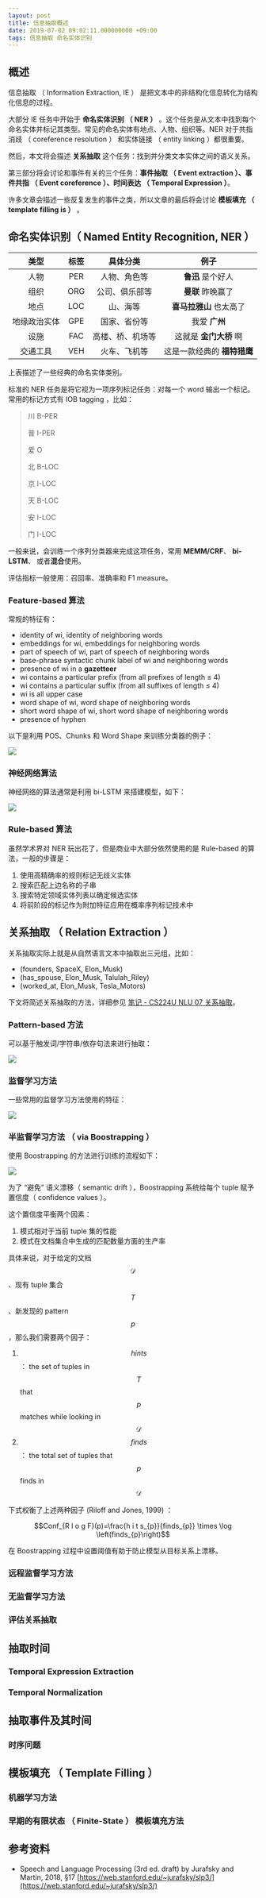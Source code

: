 ```yaml
---
layout: post
title: 信息抽取概述
date: 2019-07-02 09:02:11.000000000 +09:00
tags: 信息抽取 命名实体识别 
---
```


## 概述

信息抽取 （ Information Extraction, IE ） 是把文本中的非结构化信息转化为结构化信息的过程。

大部分 IE 任务中开始于 **命名实体识别 （ NER ）** 。这个任务是从文本中找到每个命名实体并标记其类型。常见的命名实体有地点、人物、组织等。NER 对于共指消歧 （ coreference resolution ） 和实体链接 （ entity linking ）都很重要。

然后，本文将会描述 **关系抽取** 这个任务：找到并分类文本实体之间的语义关系。

第三部分将会讨论和事件有关的三个任务：**事件抽取 （ Event extraction ）、事件共指 （ Event coreference ）、时间表达 （ Temporal Expression ）**。

许多文章会描述一些反复发生的事件之类，所以文章的最后将会讨论 **模板填充 （ template filling is ）** 。

## 命名实体识别（ Named Entity Recognition, NER ）

| 类型        | 标签   |  具体分类  |  例子  |
| :-------:   | :-----:  | :----:  | :----:  |
| 人物     | PER |   人物、角色等     |  **鲁迅** 是个好人   |
| 组织     | ORG |   公司、俱乐部等     |  **曼联** 昨晚赢了   |
| 地点     | LOC |   山、海等     |  **喜马拉雅山** 也太高了   |
| 地缘政治实体     | GPE |   国家、省份等     |  我爱 **广州**    |
| 设施     | FAC |   高楼、桥、机场等     |  这就是 **金门大桥** 啊   |
| 交通工具     | VEH |   火车、飞机等     |  这是一款经典的 **福特猎鹰** |

上表描述了一些经典的命名实体类别。

标准的 NER 任务是将它视为一项序列标记任务：对每一个 word 输出一个标记。常用的标记方式有 IOB tagging ，比如：

> 川	B-PER 
> 
> 普	I-PER 
> 
> 爱	O 
> 
> 北	B-LOC 
> 
> 京	I-LOC 
> 
> 天	B-LOC 
> 
> 安	I-LOC 
> 
> 门	I-LOC

一般来说，会训练一个序列分类器来完成这项任务，常用 **MEMM/CRF**、 **bi-LSTM**、 或者**混合**使用。

评估指标一般使用：召回率、准确率和 F1 measure。

### Feature-based 算法

常规的特征有：

* identity of wi, identity of neighboring words 
* embeddings for wi, embeddings for neighboring words 
* part of speech of wi, part of speech of neighboring words 
* base-phrase syntactic chunk label of wi and neighboring words 
* presence of wi in a **gazetteer** 
* wi contains a particular prefix (from all prefixes of length ≤ 4) 
* wi contains a particular suffix (from all suffixes of length ≤ 4) 
* wi is all upper case 
* word shape of wi, word shape of neighboring words 
* short word shape of wi, short word shape of neighboring words 
* presence of hyphen

以下是利用 POS、Chunks 和 Word Shape 来训练分类器的例子：

![](https://github.com/CaoTouChan/ctc_imgs/raw/master/7M3mdCn6Zc9l6JQ7q9IH0.png)

### 神经网络算法

神经网络的算法通常是利用 bi-LSTM 来搭建模型，如下：

![](https://github.com/CaoTouChan/ctc_imgs/raw/master/AP4fX1feDavpMx6zoYyGQP1sy0e5s0r.png)

### Rule-based 算法

虽然学术界对 NER 玩出花了，但是商业中大部分依然使用的是 Rule-based 的算法，一般的步骤是：

1. 使用高精确率的规则标记无歧义实体
2. 搜索匹配上边名称的子串
3. 搜索特定领域实体列表以确定候选实体
4. 将前阶段的标记作为附加特征应用在概率序列标记技术中

## 关系抽取 （ Relation Extraction ）

关系抽取实际上就是从自然语言文本中抽取出三元组，比如：

* (founders, SpaceX, Elon_Musk)
* (has_spouse, Elon_Musk, Talulah_Riley)
* (worked_at, Elon_Musk, Tesla_Motors)

下文将简述关系抽取的方法，详细参见 [笔记 - CS224U NLU 07 关系抽取](http://caotouchan.tech/2019/07/cs224u-07-re/)。

### Pattern-based 方法

可以基于触发词/字符串/依存句法来进行抽取：

![](https://github.com/CaoTouChan/ctc_imgs/raw/master/2p6Re3lBGWpFso39WRJrciw3qvJtMBY.png)

### 监督学习方法

一些常用的监督学习方法使用的特征：

![](https://github.com/CaoTouChan/ctc_imgs/raw/master/WDgQpOzK4REWtVWKpBTiwI401kKHmnO.png)

### 半监督学习方法 （ via Boostrapping ）

使用 Boostrapping 的方法进行训练的流程如下：

![](https://github.com/CaoTouChan/ctc_imgs/raw/master/HQ6A8Qf2ORqHLuRNYEa09Fl4NNfb95S.png)

为了 “避免” 语义漂移（ semantic drift ），Boostrapping 系统给每个 tuple 赋予置信度（ confidence values ）。 

这个置信度平衡两个因素：

1. 模式相对于当前 tuple 集的性能
2. 模式在文档集合中生成的匹配数量方面的生产率

具体来说，对于给定的文档 $$\mathscr{D}$$、现有 tuple 集合 $$T$$、新发现的 pattern $$p$$，那么我们需要两个因子：

1. $$hints$$ ： the set of tuples in $$T$$ that $$p$$ matches while looking in $$\mathscr{D}$$
2. $$finds$$ ： the total set of tuples that $$p$$ finds in $$\mathscr{D}$$

下式权衡了上述两种因子 (Riloff and Jones, 1999) ：

$$Conf_{R l o g F}(p)=\frac{h i t s_{p}}{finds_{p}} \times \log \left(finds_{p}\right)$$

在 Boostrapping 过程中设置阈值有助于防止模型从目标关系上漂移。

### 远程监督学习方法

### 无监督学习方法

### 评估关系抽取

## 抽取时间

### Temporal Expression Extraction

### Temporal Normalization

## 抽取事件及其时间

### 时序问题

## 模板填充 （ Template Filling ）

### 机器学习方法

### 早期的有限状态 （ Finite-State ） 模板填充方法

## 参考资料

* Speech and Language Processing (3rd ed. draft) by Jurafsky and Martin, 2018, §17 [https://web.stanford.edu/~jurafsky/slp3/](https://web.stanford.edu/~jurafsky/slp3/)